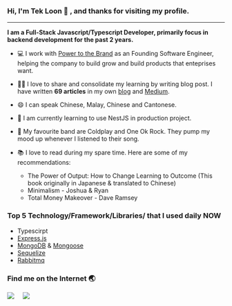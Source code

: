 ### Hi, I'm Tek Loon 👋 , and thanks for visiting my profile.

---

**I am a Full-Stack Javascript/Typescript Developer, primarily focus in backend development for the past 2 years.**

- 💻 I work with [Power to the Brand](https://www.powertothebrand.com/) as an Founding Software Engineer, helping the company to build grow and build products that enteprises want.

- ✍🏻 I love to share and consolidate my learning by writing blog post. I have written **69 articles** in my own [blog](https://tekloon.net) and [Medium](https://tekloon.medium.com/).

- 😄 I can speak Chinese, Malay, Chinese and Cantonese.

- 🌱 I am currently learning to use NestJS in production project.

- 🎸 My favourite band are Coldplay and One Ok Rock. They pump my mood up whenever I listened to their song.

- 📚 I love to read during my spare time. Here are some of my recommendations:
  - The Power of Output: How to Change Learning to Outcome (This book originally in Japanese & translated to Chinese)
  - Minimalism - Joshua & Ryan
  - Total Money Makeover - Dave Ramsey

### Top 5 Technology/Framework/Libraries/ that I used daily NOW
- Typescirpt
- [Express.js](https://expressjs.com/)
- [MongoDB](https://www.mongodb.com) & [Mongoose](https://mongoosejs.com/)
- [Sequelize](https://sequelize.org/)
- [Rabbitmq](https://www.rabbitmq.com/)


### Find me on the Internet 🌏
<p>
  <a href="https://twitter.com/TekLoonCheah"><img src="https://img.shields.io/badge/twitter-%231DA1F2.svg?&style=for-the-badge&logo=twitter&logoColor=white" /></a>&nbsp;&nbsp;&nbsp;&nbsp;
  <a href="https://www.linkedin.com/in/tek-loon-cheah-774b7959/"><img src="https://img.shields.io/badge/linkedin-%230077B5.svg?&style=for-the-badge&logo=linkedin&logoColor=white" /></a>&nbsp;&nbsp;&nbsp;&nbsp;

</p>








<!--
**tlcheah2/tlcheah2** is a ✨ _special_ ✨ repository because its `README.md` (this file) appears on your GitHub profile.

Here are some ideas to get you started:

- 🔭 I’m currently working on ...
- 🌱 I’m currently learning ...
- 👯 I’m looking to collaborate on ...
- 🤔 I’m looking for help with ...
- 💬 Ask me about ...
- 📫 How to reach me: ...
- 😄 Pronouns: ...
- ⚡ Fun fact: ...
-->
